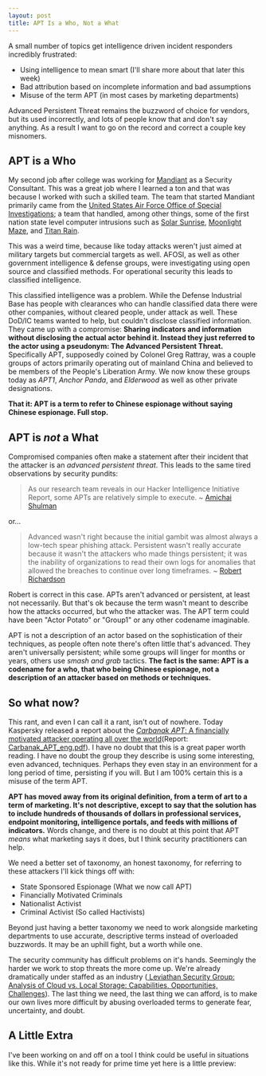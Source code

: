```yaml
---
layout: post
title: APT Is a Who, Not a What
---
```


A small number of topics get intelligence driven incident responders incredibly frustrated:

- Using intelligence to mean smart (I'll share more about that later this week)
- Bad attribution based on incomplete information and bad assumptions
- Misuse of the term APT (in most cases by marketing departments)

Advanced Persistent Threat remains the buzzword of choice for vendors, but its used incorrectly, and lots of people know that and don't say anything. As a result I want to go on the record and correct a couple key misnomers.

## APT is a Who

My second job after college was working for [Mandiant](https://www.mandiant.com/) as a Security Consultant. This was a great job where I learned a ton and that was because I worked with such a skilled team. The team that started Mandiant primarily came from the [United States Air Force Office of Special Investigations](http://www.osi.af.mil/); a team that handled, among other things, some of the first nation state level computer intrusions such as [Solar Sunrise](http://en.wikipedia.org/wiki/Ehud_Tenenbaum), [Moonlight Maze](http://en.wikipedia.org/wiki/Moonlight_Maze), and [Titan Rain](http://en.wikipedia.org/wiki/Titan_Rain).

This was a weird time, because like today attacks weren't just aimed at military targets but commercial targets as well. AFOSI, as well as other government intelligence & defense groups, were investigating using open source and classified methods. For operational security this leads to classified intelligence.

This classified intelligence was a problem. While the Defense Industrial Base has people with clearances who can handle classified data there were other companies, without cleared people, under attack as well. These DoD/IC teams wanted to help, but couldn't disclose classified information.  They came up with a compromise: __Sharing indicators and information without disclosing the actual actor behind it. Instead they just referred to the actor using a pseudonym: The Advanced Persistent Threat.__ Specifically APT, supposedly coined by Colonel Greg Rattray, was a couple groups of actors primarily operating out of mainland China and believed to be members of the People's Liberation Army. We now know these groups today as _APT1_, _Anchor Panda_, and _Elderwood_ as well as other private designations.

__That it: APT is a term to refer to Chinese espionage without saying Chinese espionage. Full stop.__

## APT is _not_ a What

Compromised companies often make a statement after their incident that the attacker is an _advanced persistent threat_. This leads to the same tired observations by security pundits:

> As our research team reveals in our Hacker Intelligence Initiative Report, some APTs are relatively simple to execute. ~ [Amichai Shulman](http://www.scmagazineuk.com/apts-not-as-advanced-as-you-might-think/article/345953/)

or...

> Advanced wasn't right because the initial gambit was almost always a low-tech spear phishing attack. Persistent wasn't really accurate because it wasn't the attackers who made things persistent; it was the inability of organizations to read their own logs for anomalies that allowed the breaches to continue over long timeframes. ~ [Robert Richardson](http://searchsecurity.techtarget.com/opinion/Advanced-persistent-threats-Has-the-industry-moved-on)

Robert is correct in this case. APTs aren't advanced or persistent, at least not necessarily. But that's ok because the term wasn't meant to describe how the attacks occurred, but who the attacker was. The APT term could have been "Actor Potato" or "Group1" or any other codename imaginable.

APT is not a description of an actor based on the sophistication of their techniques, as people often note there's often little that's advanced. They aren't universally persistent; while some groups will linger for months or years, others use _smash and grab_ tactics. __The fact is the same: APT is a codename for a who, that who being Chinese espionage, not a description of an attacker based on methods or techniques.__

## So what now?

This rant, and even I can call it a rant, isn't out of nowhere. Today Kaspersky released a report about the [_Carbanak APT_: A financially motivated attacker operating all over the world](http://securelist.com/blog/research/68732/the-great-bank-robbery-the-carbanak-apt/)(Report: [<i class="fa fa-file-pdf-o"></i> Carbanak_APT_eng.pdf](http://25zbkz3k00wn2tp5092n6di7b5k.wpengine.netdna-cdn.com/files/2015/02/Carbanak_APT_eng.pdf)). I have no doubt that this is a great paper worth reading. I have no doubt the group they describe is using some interesting, even advanced, techniques. Perhaps they even stay in an environment for a long period of time, persisting if you will. But I am 100% certain this is a misuse of the term APT.

__APT has moved away from its original definition, from a term of art to a term of marketing. It's not descriptive, except to say that the solution has to include hundreds of thousands of dollars in professional services, endpoint monitoring, intelligence portals, and feeds with millions of indicators.__ Words change, and there is no doubt at this point that APT _means_ what marketing says it does, but I think security practitioners can help.

We need a better set of taxonomy, an honest taxonomy, for referring to these attackers I'll kick things off with:

- State Sponsored Espionage (What we now call APT)
- Financially Motivated Criminals
- Nationalist Activist
- Criminal Activist (So called Hactivists)

Beyond just having a better taxonomy we need to work alongside marketing departments to use accurate, descriptive terms instead of overloaded buzzwords. It may be an uphill fight, but a worth while one.

The security community has difficult problems on it's hands. Seemingly the harder we work to stop threats the more come up. We're already dramatically under staffed as an industry ([<i class="fa fa-file-pdf-o"></i> Leviathan Security Group: Analysis of Cloud vs. Local Storage:
Capabilities, Opportunities, Challenges](http://www.leviathansecurity.com/wp-content/uploads/Value-of-Cloud-Security-Scarcity.pdf)). The last thing we need, the last thing we can afford, is to make our own lives more difficult by abusing overloaded terms to generate fear, uncertainty, and doubt.

## A Little Extra
I've been working on and off on a tool I think could be useful in situations like this. While it's not  ready for prime time yet here is a little preview:

<script src="https://gist.github.com/sroberts/4a6677e66989d74a42ae.js"></script>

